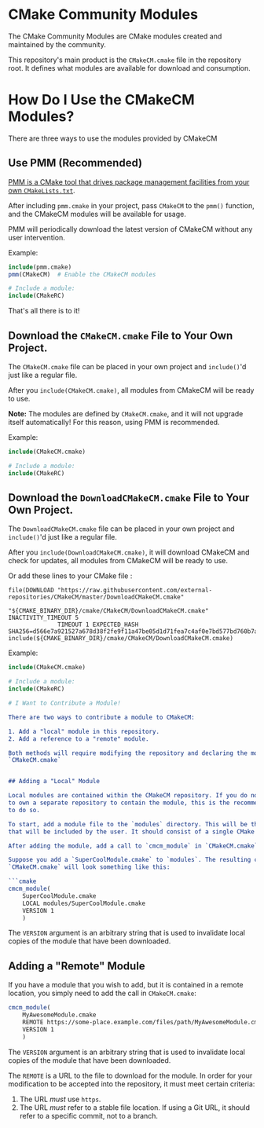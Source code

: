 # CMake Community Modules

The CMake Community Modules are CMake modules created and maintained by the
community.

This repository's main product is the `CMakeCM.cmake` file in the repository
root. It defines what modules are available for download and consumption.


# How Do I Use the CMakeCM Modules?

There are three ways to use the modules provided by CMakeCM


## Use PMM (Recommended)

[PMM is a CMake tool that drives package management facilities from your own
`CMakeLists.txt`](https://github.com/flagarde/pmm).

After including `pmm.cmake` in your project, pass `CMakeCM` to the `pmm()`
function, and the CMakeCM modules will be available for usage.

PMM will periodically download the latest version of CMakeCM without any user
intervention.

Example:

```cmake
include(pmm.cmake)
pmm(CMakeCM)  # Enable the CMakeCM modules

# Include a module:
include(CMakeRC)
```

That's all there is to it!


## Download the `CMakeCM.cmake` File to Your Own Project.

The `CMakeCM.cmake` file can be placed in your own project and `include()`'d
just like a regular file.

After you `include(CMakeCM.cmake)`, all modules from CMakeCM will be ready to
use.

**Note:** The modules are defined by `CMakeCM.cmake`, and it will not upgrade
itself automatically! For this reason, using PMM is recommended.

Example:

```cmake
include(CMakeCM.cmake)

# Include a module:
include(CMakeRC)
```
## Download the `DownloadCMakeCM.cmake` File to Your Own Project.

The `DownloadCMakeCM.cmake` file can be placed in your own project and `include()`'d
just like a regular file.

After you `include(DownloadCMakeCM.cmake)`, it will download CMakeCM and check for updates, all modules from CMakeCM will be ready to
use.

Or add these lines to your CMake file :

```
file(DOWNLOAD "https://raw.githubusercontent.com/external-repositories/CMakeCM/master/DownloadCMakeCM.cmake" 
              "${CMAKE_BINARY_DIR}/cmake/CMakeCM/DownloadCMakeCM.cmake" INACTIVITY_TIMEOUT 5 
              TIMEOUT 1 EXPECTED_HASH SHA256=d566e7a921527a678d38f2fe9f11a47be05d1d71fea7c4af0e7bd577bd760b7a)
include(${CMAKE_BINARY_DIR}/cmake/CMakeCM/DownloadCMakeCM.cmake)
```

Example:

```cmake
include(CMakeCM.cmake)

# Include a module:
include(CMakeRC)

# I Want to Contribute a Module!

There are two ways to contribute a module to CMakeCM:

1. Add a "local" module in this repository.
2. Add a reference to a "remote" module.

Both methods will require modifying the repository and declaring the module in
`CMakeCM.cmake`


## Adding a "Local" Module

Local modules are contained within the CMakeCM repository. If you do not wish
to own a separate repository to contain the module, this is the recommended way
to do so.

To start, add a module file to the `modules` directory. This will be the module
that will be included by the user. It should consist of a single CMake file.

After adding the module, add a call to `cmcm_module` in `CMakeCM.cmake`.

Suppose you add a `SuperCoolModule.cmake` to `modules`. The resulting call in
`CMakeCM.cmake` will look something like this:

```cmake
cmcm_module(
    SuperCoolModule.cmake
    LOCAL modules/SuperCoolModule.cmake
    VERSION 1
    )
```

The `VERSION` argument is an arbitrary string that is used to invalidate local
copies of the module that have been downloaded.


## Adding a "Remote" Module

If you have a module that you wish to add, but it is contained in a remote location, you simply need to add the call in `CMakeCM.cmake`:

```cmake
cmcm_module(
    MyAwesomeModule.cmake
    REMOTE https://some-place.example.com/files/path/MyAwesomeModule.cmake
    VERSION 1
    )
```

The `VERSION` argument is an arbitrary string that is used to invalidate local
copies of the module that have been downloaded.

The `REMOTE` is a URL to the file to download for the module. In order for your
modification to be accepted into the repository, it must meet certain criteria:

1. The URL *must* use `https`.
2. The URL *must* refer to a stable file location. If using a Git URL, it should
   refer to a specific commit, not to a branch.
